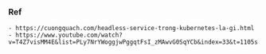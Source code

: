 ### Ref
    - https://cuongquach.com/headless-service-trong-kubernetes-la-gi.html
    - https://www.youtube.com/watch?v=T4Z7visMM4E&list=PLy7NrYWoggjwPggqtFsI_zMAwvG0SqYCb&index=33&t=1105s
